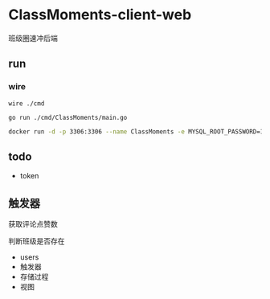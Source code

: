 # ClassMoments-client-web
班级圈速冲后端

## run
### wire
```shell
wire ./cmd
```

```shell
go run ./cmd/ClassMoments/main.go
```

```bash
docker run -d -p 3306:3306 --name ClassMoments -e MYSQL_ROOT_PASSWORD=123456 -e MYSQL_DATABASE=ClassMoments mysql:latest
```


## todo 
- token

## 触发器
获取评论点赞数

判断班级是否存在


- users
- 触发器
- 存储过程
- 视图

